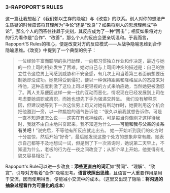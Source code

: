 ### 3-RAPOPORT'S RULES
  这一篇让我想起了《我们赖以生存的隐喻》与《改变》的联系。别人对你的想法产生质疑的时候应该将其理解为“争论”还是“改良”？如果将别人的思想理解成“争论”，那么个人的回答往往趋于尖刻，其反应成为了一种“回击”；相反如果将对方的行为看作是“合作”、“改善”，那么个人的反应会更亲切温和。于我而言，Rapoport'S Rules的核心，便是改变对方的反应模式——从战争隐喻思维到合作隐喻思维。《改变》中提到了一个典型的例子：
>  一位经验丰富而聪明的执行助理，一向都习惯独立作业和作决定，最近与她的一位上司的相处发生了困难。她对自己与上司间冲突的描述是：自己的独立性令这位男上司感到威胁和不安全感，有几次上司当着第三者面前想要压制她却没成功。她觉得受到侵犯，便以一种保持距离和降格屈从的态度来对待他，这种态度刺激了这位上司以更轻视的方式来响应她，当然她更被激怒了。两人关系便因这样一来一往的互动而恶化，情况现在已经发展到上司在考虑要她调职或离职，而她也想先下手为强递交辞呈。
  我们没有解释原因，但建议她等到下一次这位男上司又对她有所动作时，她要利用这个机会把他邀到一旁，以一种尴尬的语气告诉他：“很久以前我就想告诉你，可是一直不知道该怎么说——这实在有点神经病，可是每当你像刚才这样待我时，我就不由自主地兴奋起来。我不知道为什么——**可能和我与父亲的关系有关吧！**”说完后，不等他有所反应就走出去。
  她一开始听到我们的处方时十分震惊，然后开始“好奇”，最后她发现这整个处方的想象非常有趣。她表示自己都等不及地想试一试，但是到了下一次咨询时，她说第二天早上，不知道为什么，老板的行为在一夜之间改变了；从那个早上开始，他变得有礼貌又容易相处了。
  
  Rapoport's  Rule可以进一步改良：**添些更直白的词汇**如“赞同”、“理解”、“欣赏”，引导对方朝着“合作”隐喻思考。**语言映照出思维**，且语言一大重要作用是用于交流，因而使用得当，便能减小交流中的成本。（这里又出现了隐喻：**将沟通的抽象过程看作为可量化的成本**）
  